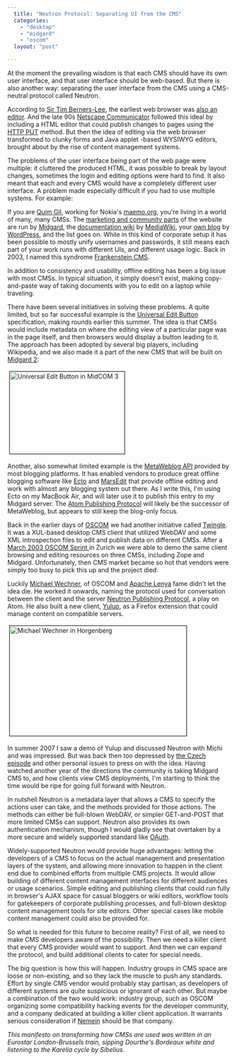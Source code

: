 ```yaml
---
  title: "Neutron Protocol: Separating UI from the CMS"
  categories: 
    - "desktop"
    - "midgard"
    - "oscom"
  layout: "post"

---
```

<p>
At the moment the prevailing wisdom is that each CMS should have its own user interface, and that user interface should be web-based. But there is also another way: separating the user interface from the CMS using a CMS-neutral protocol called Neutron.
</p><p>
According to <a href="http://www.w3.org/People/Berners-Lee/">Sir Tim Berners-Lee</a>, the earliest web browser was <a href="http://en.wikipedia.org/wiki/WorldWideWeb#Features">also an editor</a>. And the late 90s <a href="http://en.wikipedia.org/wiki/Netscape_Composer">Netscape Communicator</a> followed this ideal by including a HTML editor that could publish changes to pages using the <a href="http://www.apacheweek.com/features/put">HTTP PUT</a> method. But then the idea of editing via the web browser transformed to clunky forms and Java applet -based WYSIWYG editors, brought about by the rise of content management systems.
</p><p>
The problems of the user interface being part of the web page were multiple: it cluttered the produced HTML, it was possible to break by layout changes, sometimes the login and editing options were hard to find. It also meant that each and every CMS would have a completely different user interface. A problem made especially difficult if you had to use multiple systems. For example:
</p><p>
If you are <a href="http://maemo.org/profile/view/qgil/">Quim Gil</a>, working for Nokia's <a href="http://maemo.org/">maemo.org</a>, you're living in a world of many, many CMSs. The <a href="http://maemo.org/">marketing and community parts</a> of the website are run by <a href="http://www.midgard-project.org/">Midgard</a>, the <a href="http://wiki.maemo.org/">documentation wiki</a> by <a href="http://www.mediawiki.org/">MediaWiki</a>, your <a href="http://flors.wordpress.com/">own blog</a> by <a href="http://wordpress.org/">WordPress</a>, and the list goes on. While in this kind of corporate setup it has been possible to mostly unify usernames and passwords, it still means each part of your work runs with different UIs, and different usage logic. Back in 2003, I named this syndrome <a href="http://oscom.org/projects/documentation/midgard/case-oscom.html">Frankenstein CMS</a>.
</p><p>
In addition to consistency and usability, offline editing has been a big issue with most CMSs. In typical situation, it simply doesn't exist, making copy-and-paste way of taking documents with you to edit on a laptop while traveling.
</p><p>
There have been several initiatives in solving these problems. A quite limited, but so far successful example is the <a href="http://universaleditbutton.org/Universal_Edit_Button">Universal Edit Button</a> specification, making rounds earlier this summer. The idea is that CMSs would include metadata on where the editing view of a particular page was in the page itself, and then browsers would display a button leading to it. The approach has been adopted by several big players, including Wikipedia, and we also made it a part of the new CMS that will be built on <a href="http://bergie.iki.fi/blog/midgard_2-more_than_just_php-more_than_just_cms/">Midgard 2</a>:
</p><p>
<img src="https://d2vqpl3tx84ay5.cloudfront.net/midcom3-ueb.jpg" height="186" width="260" border="1" hspace="4" vspace="4" alt="Universal Edit Button in MidCOM 3" title="Universal Edit Button in MidCOM 3" /></p><p>
Another, also somewhat limited example is the <a href="http://www.xmlrpc.com/metaWeblogApi">MetaWeblog API</a> provided by most blogging platforms. It has enabled vendors to produce great offline blogging software like <a href="http://infinite-sushi.com/software/ecto/">Ecto</a> and <a href="http://www.red-sweater.com/marsedit/">MarsEdit</a> that provide offline editing and work with almost any blogging system out there. As I write this, I'm using Ecto on my MacBook Air, and will later use it to publish this entry to my Midgard server. The <a href="http://www.rfc-editor.org/rfc/rfc5023.txt">Atom Publishing Protocol</a> will likely be the successor of MetaWeblog, but appears to still keep the blog-only focus.
</p><p>
Back in the earlier days of <a href="http://oscom.org/">OSCOM</a> we had another initiative called <a href="http://www.oscom.org/projects/twingle/">Twingle</a>. It was a XUL-based desktop CMS client that utilized WebDAV and some XML introspection files to edit and publish data on different CMSs. After a <a href="http://www.oscom.org/events/sprints/1--zurich-march-2003/">March 2003 OSCOM Sprint </a>in Zurich we were able to demo the same client browsing and editing resources on three CMSs, including Zope and Midgard. Unfortunately, then CMS market became so hot that vendors were simply too busy to pick this up and the project died.
</p><p>
Luckily <a href="http://www.wyona.com/people/michael-wechner/index.html">Michael Wechner</a>, of OSCOM and <a href="http://lenya.apache.org/">Apache Lenya</a> fame didn't let the idea die. He worked it onwards, naming the protocol used for conversation between the client and the server <a href="http://neutron.wyona.org/">Neutron Publishing Protocol</a>, a play on Atom. He also built a new client, <a href="http://www.yulup.org/index.html">Yulup</a>, as a Firefox extension that could manage content on compatible servers.
</p><p>
<a href="https://d2vqpl3tx84ay5.cloudfront.net/michael_wechner_in_horgenberg.jpg"><img src="https://d2vqpl3tx84ay5.cloudfront.net/michael_wechner_in_horgenberg-tm.jpg" height="249" width="400" border="1" hspace="4" vspace="4" alt="Michael Wechner in Horgenberg" title="Michael Wechner in Horgenberg" /></a>
</p><p>
In summer 2007 I saw a demo of Yulup and discussed Neutron with Michi and was impressed. But was back then too depressed by <a href="http://bergie.iki.fi/blog/when_a_holiday_gets-interesting/">the Czech episode</a> and other personal issues to press on with the idea. Having watched another year of the directions the community is taking Midgard CMS to, and how clients view CMS deployments, I'm starting to think the time would be ripe for going full forward with Neutron.
</p><p>
In nutshell Neutron is a metadata layer that allows a CMS to specify the actions user can take, and the methods provided for those actions. The methods can either be full-blown WebDAV, or simpler GET-and-POST that more limited CMSs can support. Neutron also provides its own authentication mechanism, though I would gladly see that overtaken by  a more secure and widely supported standard like <a href="http://oauth.net/">OAuth</a>.
</p><p>
Widely-supported Neutron would provide huge advantages: letting the developers of a CMS to focus on the actual management and presentation layers of the system, and allowing more innovation to happen in the client end due to combined efforts from multiple CMS projects. It would allow building of different content management interfaces for different audiences or usage scenarios. Simple editing and publishing clients that could run fully in browser's AJAX space for casual bloggers or wiki editors, workflow tools for gatekeepers of corporate publishing processes, and full-blown desktop content management tools for site editors. Other special cases like mobile content management could also be provided for.
</p><p>
So what is needed for this future to become reality? First of all, we need to make CMS developers aware of the possibility. Then we need a killer client that every CMS provider would want to support. And then we can expand the protocol, and build additional clients to cater for special needs.
</p><p>
The big question is how this will happen. Industry groups in CMS space are loose or non-existing, and so they lack the muscle to push any standards. Effort by single CMS vendor would probably stay partisan, as developers of different systems are quite suspicious or ignorant of each other. But maybe a combination of the two would work: industry group, such as OSCOM organizing some compatibility hacking events for the developer community, and a company dedicated at building a killer client application. It warrants serious consideration if <a href="http://nemein.com/">Nemein</a> should be that company.
</p><p>
<em>This manifesto on transforming how CMSs are used was written in an Eurostar London-Brussels train, sipping Dourthe's Bordeaux white and listening to the Karelia cycle by Sibelius.</em>
</p>
